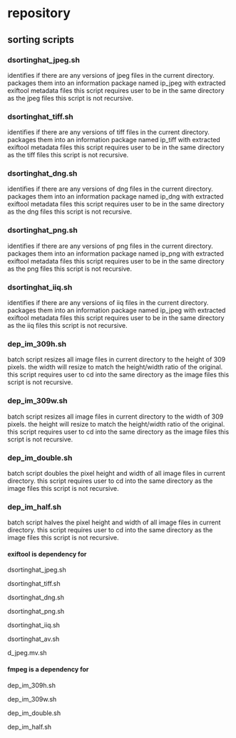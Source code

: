 # repository 
## sorting scripts
### dsortinghat_jpeg.sh
identifies if there are any versions of jpeg files in the current directory.
packages them into an information package named ip_jpeg with extracted exiftool metadata files
this script requires user to be in the same directory as the jpeg files
this script is not recursive.
### dsortinghat_tiff.sh
identifies if there are any versions of tiff files in the current directory.
packages them into an information package named ip_tiff with extracted exiftool metadata files
this script requires user to be in the same directory as the tiff files
this script is not recursive.
### dsortinghat_dng.sh
identifies if there are any versions of dng files in the current directory.
packages them into an information package named ip_dng with extracted exiftool metadata files
this script requires user to be in the same directory as the dng files
this script is not recursive.
### dsortinghat_png.sh
identifies if there are any versions of png files in the current directory.
packages them into an information package named ip_png with extracted exiftool metadata files
this script requires user to be in the same directory as the png files
this script is not recursive.
### dsortinghat_iiq.sh
identifies if there are any versions of iiq files in the current directory.
packages them into an information package named ip_jpeg with extracted exiftool metadata files
this script requires user to be in the same directory as the iiq files
this script is not recursive.
### dep_im_309h.sh
batch script
resizes all image files in current directory to the height of 309 pixels. 
the width will resize to match the height/width ratio of the original.
this script requires user to cd into the same directory as the image files
this script is not recursive.
### dep_im_309w.sh
batch script
resizes all image files in current directory to the width of 309 pixels. 
the height will resize to match the height/width ratio of the original.
this script requires user to cd into the same directory as the image files
this script is not recursive.
### dep_im_double.sh
batch script
doubles the pixel height and width of all image files in current directory. 
this script requires user to cd into the same directory as the image files
this script is not recursive.
### dep_im_half.sh
batch script
halves the pixel height and width of all image files in current directory. 
this script requires user to cd into the same directory as the image files
this script is not recursive.
#### exiftool is dependency for
dsortinghat_jpeg.sh

dsortinghat_tiff.sh

dsortinghat_dng.sh

dsortinghat_png.sh

dsortinghat_iiq.sh

dsortinghat_av.sh

d_jpeg.mv.sh
#### fmpeg is a dependency for
dep_im_309h.sh

dep_im_309w.sh

dep_im_double.sh

dep_im_half.sh 
